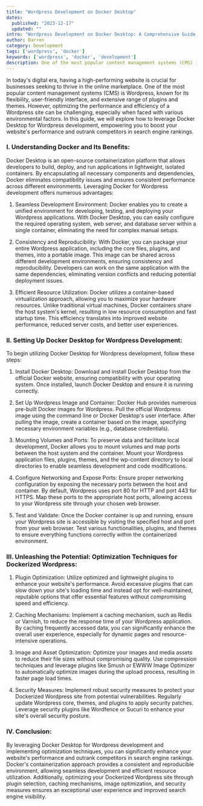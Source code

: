 ```yaml
---
title: "Wordpress Development on Docker Desktop"
dates:
  published: "2023-12-17"
  updated: ""
intro: "Wordpress Development on Docker Desktop: A Comprehensive Guide to Boost Your Website's Performance and Efficiency"
author: Darren
category: Development
tags: ['wordpress', 'docker']
keywords: ['wordpress', 'docker', 'development']
description: One of the most popular content management systems (CMS) is Wordpress, known for its flexibility, user-friendly interface, and extensive range of plugins and themes.
---
```


In today's digital era, having a high-performing website is crucial for businesses seeking to thrive in the online marketplace. One of the most popular content management systems (CMS) is Wordpress, known for its flexibility, user-friendly interface, and extensive range of plugins and themes. However, optimizing the performance and efficiency of a Wordpress site can be challenging, especially when faced with various environmental factors. In this guide, we will explore how to leverage Docker Desktop for Wordpress development, empowering you to boost your website's performance and outrank competitors in search engine rankings.

### I. Understanding Docker and Its Benefits:

Docker Desktop is an open-source containerization platform that allows developers to build, deploy, and run applications in lightweight, isolated containers. By encapsulating all necessary components and dependencies, Docker eliminates compatibility issues and ensures consistent performance across different environments. Leveraging Docker for Wordpress development offers numerous advantages:

1. Seamless Development Environment:
   Docker enables you to create a unified environment for developing, testing, and deploying your Wordpress applications. With Docker Desktop, you can easily configure the required operating system, web server, and database server within a single container, eliminating the need for complex manual setups.

2. Consistency and Reproducibility:
   With Docker, you can package your entire Wordpress application, including the core files, plugins, and themes, into a portable image. This image can be shared across different development environments, ensuring consistency and reproducibility. Developers can work on the same application with the same dependencies, eliminating version conflicts and reducing potential deployment issues.

3. Efficient Resource Utilization:
   Docker utilizes a container-based virtualization approach, allowing you to maximize your hardware resources. Unlike traditional virtual machines, Docker containers share the host system's kernel, resulting in low resource consumption and fast startup time. This efficiency translates into improved website performance, reduced server costs, and better user experiences.

### II. Setting Up Docker Desktop for Wordpress Development:

To begin utilizing Docker Desktop for Wordpress development, follow these steps:

1. Install Docker Desktop:
   Download and install Docker Desktop from the official Docker website, ensuring compatibility with your operating system. Once installed, launch Docker Desktop and ensure it is running correctly.

2. Set Up Wordpress Image and Container:
   Docker Hub provides numerous pre-built Docker images for Wordpress. Pull the official Wordpress image using the command line or Docker Desktop's user interface. After pulling the image, create a container based on the image, specifying necessary environment variables (e.g., database credentials).

3. Mounting Volumes and Ports:
   To preserve data and facilitate local development, Docker allows you to mount volumes and map ports between the host system and the container. Mount your Wordpress application files, plugins, themes, and the wp-content directory to local directories to enable seamless development and code modifications.

4. Configure Networking and Expose Ports:
   Ensure proper networking configuration by exposing the necessary ports between the host and container. By default, Wordpress uses port 80 for HTTP and port 443 for HTTPS. Map these ports to the appropriate host ports, allowing access to your Wordpress site through your chosen web browser.

5. Test and Validate:
   Once the Docker container is up and running, ensure your Wordpress site is accessible by visiting the specified host and port from your web browser. Test various functionalities, plugins, and themes to ensure everything functions correctly within the containerized environment.

### III. Unleashing the Potential: Optimization Techniques for Dockerized Wordpress:

1. Plugin Optimization:
   Utilize optimized and lightweight plugins to enhance your website's performance. Avoid excessive plugins that can slow down your site's loading time and instead opt for well-maintained, reputable options that offer essential features without compromising speed and efficiency.

2. Caching Mechanisms:
   Implement a caching mechanism, such as Redis or Varnish, to reduce the response time of your Wordpress application. By caching frequently accessed data, you can significantly enhance the overall user experience, especially for dynamic pages and resource-intensive operations.

3. Image and Asset Optimization:
   Optimize your images and media assets to reduce their file sizes without compromising quality. Use compression techniques and leverage plugins like Smush or EWWW Image Optimizer to automatically optimize images during the upload process, resulting in faster page load times.

4. Security Measures:
   Implement robust security measures to protect your Dockerized Wordpress site from potential vulnerabilities. Regularly update Wordpress core, themes, and plugins to apply security patches. Leverage security plugins like Wordfence or Sucuri to enhance your site's overall security posture.

### IV. Conclusion:

By leveraging Docker Desktop for Wordpress development and implementing optimization techniques, you can significantly enhance your website's performance and outrank competitors in search engine rankings. Docker's containerization approach provides a consistent and reproducible environment, allowing seamless development and efficient resource utilization. Additionally, optimizing your Dockerized Wordpress site through plugin selection, caching mechanisms, image optimization, and security measures ensures an exceptional user experience and improved search engine visibility.